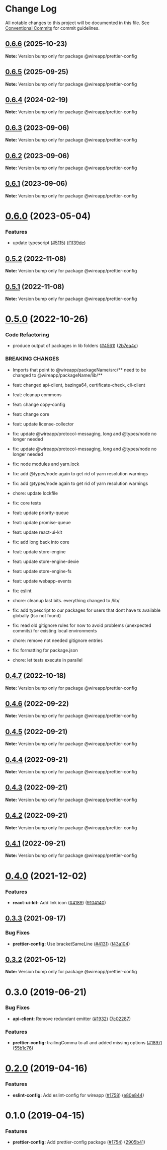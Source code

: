 # Change Log

All notable changes to this project will be documented in this file.
See [Conventional Commits](https://conventionalcommits.org) for commit guidelines.

## [0.6.6](https://github.com/wireapp/wire-web-packages/compare/@wireapp/prettier-config@0.6.5...@wireapp/prettier-config@0.6.6) (2025-10-23)

**Note:** Version bump only for package @wireapp/prettier-config

## [0.6.5](https://github.com/wireapp/wire-web-packages/compare/@wireapp/prettier-config@0.6.4...@wireapp/prettier-config@0.6.5) (2025-09-25)

**Note:** Version bump only for package @wireapp/prettier-config

## [0.6.4](https://github.com/wireapp/wire-web-packages/compare/@wireapp/prettier-config@0.6.3...@wireapp/prettier-config@0.6.4) (2024-02-19)

**Note:** Version bump only for package @wireapp/prettier-config

## [0.6.3](https://github.com/wireapp/wire-web-packages/compare/@wireapp/prettier-config@0.6.2...@wireapp/prettier-config@0.6.3) (2023-09-06)

**Note:** Version bump only for package @wireapp/prettier-config

## [0.6.2](https://github.com/wireapp/wire-web-packages/compare/@wireapp/prettier-config@0.6.1...@wireapp/prettier-config@0.6.2) (2023-09-06)

**Note:** Version bump only for package @wireapp/prettier-config

## [0.6.1](https://github.com/wireapp/wire-web-packages/compare/@wireapp/prettier-config@0.6.0...@wireapp/prettier-config@0.6.1) (2023-09-06)

**Note:** Version bump only for package @wireapp/prettier-config

# [0.6.0](https://github.com/wireapp/wire-web-packages/compare/@wireapp/prettier-config@0.5.2...@wireapp/prettier-config@0.6.0) (2023-05-04)

### Features

* update typescript ([#5115](https://github.com/wireapp/wire-web-packages/issues/5115)) ([f1f39de](https://github.com/wireapp/wire-web-packages/commit/f1f39dee4d5985980b187dc00199beeb1e849f55))

## [0.5.2](https://github.com/wireapp/wire-web-packages/compare/@wireapp/prettier-config@0.5.1...@wireapp/prettier-config@0.5.2) (2022-11-08)

**Note:** Version bump only for package @wireapp/prettier-config

## [0.5.1](https://github.com/wireapp/wire-web-packages/compare/@wireapp/prettier-config@0.5.0...@wireapp/prettier-config@0.5.1) (2022-11-08)

**Note:** Version bump only for package @wireapp/prettier-config

# [0.5.0](https://github.com/wireapp/wire-web-packages/compare/@wireapp/prettier-config@0.4.7...@wireapp/prettier-config@0.5.0) (2022-10-26)

### Code Refactoring

* produce output of packages in lib folders ([#4561](https://github.com/wireapp/wire-web-packages/issues/4561)) ([2b7ea4c](https://github.com/wireapp/wire-web-packages/commit/2b7ea4c13f244bad5fe3cbcb80f82b5de6741db7))

### BREAKING CHANGES

* Imports that point to @wireapp/packageName/src/** need to be changed to @wireapp/packageName/lib/**

* feat: changed api-client, bazinga64, certificate-check, cli-client

* feat: cleanup commons

* feat: change copy-config

* feat: change core

* feat: update license-collector

* fix: update @wireapp/protocol-messaging, long and @types/node no longer needed

* fix: update @wireapp/protocol-messaging, long and @types/node no longer needed

* fix: node modules and yarn.lock

* fix: add @types/node again to get rid of yarn resolution warnings

* fix: add @types/node again to get rid of yarn resolution warnings

* chore: update lockfile

* fix: core tests

* feat: update priority-queue

* feat: update promise-queue

* feat: update react-ui-kit

* fix: add long back into core

* feat: update store-engine

* feat: update store-engine-dexie

* feat: update store-engine-fs

* feat: update webapp-events

* fix: eslint

* chore: cleanup last bits. everything changed to /lib/

* fix: add typescript to our packages for users that dont have ts available globally (tsc not found)

* fix: read old gitignore rules for now to avoid problems (unexpected commits) for existing local environments

* chore: remove not needed gitignore entries

* fix: formatting for package.json

* chore: let tests execute in parallel

## [0.4.7](https://github.com/wireapp/wire-web-packages/compare/@wireapp/prettier-config@0.4.6...@wireapp/prettier-config@0.4.7) (2022-10-18)

**Note:** Version bump only for package @wireapp/prettier-config

## [0.4.6](https://github.com/wireapp/wire-web-packages/compare/@wireapp/prettier-config@0.4.5...@wireapp/prettier-config@0.4.6) (2022-09-22)

**Note:** Version bump only for package @wireapp/prettier-config

## [0.4.5](https://github.com/wireapp/wire-web-packages/compare/@wireapp/prettier-config@0.4.4...@wireapp/prettier-config@0.4.5) (2022-09-21)

**Note:** Version bump only for package @wireapp/prettier-config

## [0.4.4](https://github.com/wireapp/wire-web-packages/compare/@wireapp/prettier-config@0.4.3...@wireapp/prettier-config@0.4.4) (2022-09-21)

**Note:** Version bump only for package @wireapp/prettier-config

## [0.4.3](https://github.com/wireapp/wire-web-packages/compare/@wireapp/prettier-config@0.4.2...@wireapp/prettier-config@0.4.3) (2022-09-21)

**Note:** Version bump only for package @wireapp/prettier-config

## [0.4.2](https://github.com/wireapp/wire-web-packages/compare/@wireapp/prettier-config@0.4.1...@wireapp/prettier-config@0.4.2) (2022-09-21)

**Note:** Version bump only for package @wireapp/prettier-config

## [0.4.1](https://github.com/wireapp/wire-web-packages/compare/@wireapp/prettier-config@0.4.0...@wireapp/prettier-config@0.4.1) (2022-09-21)

**Note:** Version bump only for package @wireapp/prettier-config

# [0.4.0](https://github.com/wireapp/wire-web-packages/tree/main/packages/prettier-config/compare/@wireapp/prettier-config@0.3.3...@wireapp/prettier-config@0.4.0) (2021-12-02)

### Features

* **react-ui-kit:** Add link icon ([#4189](https://github.com/wireapp/wire-web-packages/tree/main/packages/prettier-config/issues/4189)) ([9104140](https://github.com/wireapp/wire-web-packages/tree/main/packages/prettier-config/commit/9104140d7671dbcd36a3fbdbafbbb860e5a2b374))

## [0.3.3](https://github.com/wireapp/wire-web-packages/tree/main/packages/prettier-config/compare/@wireapp/prettier-config@0.3.2...@wireapp/prettier-config@0.3.3) (2021-09-17)

### Bug Fixes

* **prettier-config:** Use bracketSameLine ([#4131](https://github.com/wireapp/wire-web-packages/tree/main/packages/prettier-config/issues/4131)) ([f43a104](https://github.com/wireapp/wire-web-packages/tree/main/packages/prettier-config/commit/f43a104980f81aa2438b8c47e77d4ef8d46da4d3))

## [0.3.2](https://github.com/wireapp/wire-web-packages/tree/main/packages/prettier-config/compare/@wireapp/prettier-config@0.3.0...@wireapp/prettier-config@0.3.2) (2021-05-12)

**Note:** Version bump only for package @wireapp/prettier-config

# 0.3.0 (2019-06-21)

### Bug Fixes

* **api-client:** Remove redundant emitter ([#1932](https://github.com/wireapp/wire-web-packages/tree/main/packages/prettier-config/issues/1932)) ([7c02287](https://github.com/wireapp/wire-web-packages/tree/main/packages/prettier-config/commit/7c02287))

### Features

* **prettier-config:** trailingComma to all and added missing options ([#1897](https://github.com/wireapp/wire-web-packages/tree/main/packages/prettier-config/issues/1897)) ([55b1c76](https://github.com/wireapp/wire-web-packages/tree/main/packages/prettier-config/commit/55b1c76))

# [0.2.0](https://github.com/wireapp/wire-web-packages/tree/main/packages/prettier-config/compare/@wireapp/prettier-config@0.1.0...@wireapp/prettier-config@0.2.0) (2019-04-16)

### Features

* **eslint-config:** Add eslint-config for wireapp ([#1758](https://github.com/wireapp/wire-web-packages/tree/main/packages/prettier-config/issues/1758)) ([e80e844](https://github.com/wireapp/wire-web-packages/tree/main/packages/prettier-config/commit/e80e844))

# 0.1.0 (2019-04-15)

### Features

* **prettier-config:** Add prettier-config package ([#1754](https://github.com/wireapp/wire-web-packages/tree/main/packages/prettier-config/issues/1754)) ([2905b41](https://github.com/wireapp/wire-web-packages/tree/main/packages/prettier-config/commit/2905b41))
